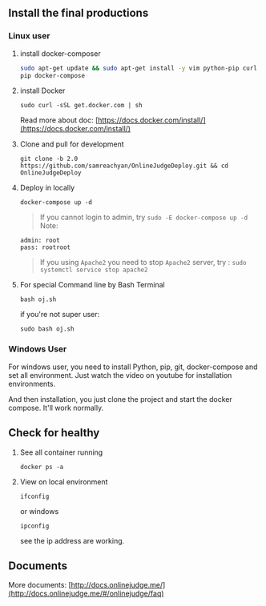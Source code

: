 ## Install the final productions

### Linux user

1. install docker-composer

    ```bash
    sudo apt-get update && sudo apt-get install -y vim python-pip curl git
    pip docker-compose
    ```

2. install  Docker 
 
    ```
    sudo curl -sSL get.docker.com | sh
   ``` 
    Read more about doc: [https://docs.docker.com/install/](https://docs.docker.com/install/)

3. Clone and pull for development

    ```
    git clone -b 2.0 https://github.com/samreachyan/OnlineJudgeDeploy.git && cd OnlineJudgeDeploy
    ```

4. Deploy in locally 

    ```
    docker-compose up -d
    ```
    > If you cannot login to admin, try `sudo -E docker-compose up -d`
    Note: 
    ```
    admin: root
    pass: rootroot
    ```
    > If you using `Apache2` you need to stop `Apache2` server, try : `sudo systemctl service stop apache2`

5. For special Command line by Bash Terminal
    ```
    bash oj.sh
    ```
    if you're not super user:
    ```
    sudo bash oj.sh
    ```
### Windows User

For windows user, you need to install Python, pip, git, docker-compose and set all environment. Just watch the video on youtube for installation environments.

And then installation, you just clone the project and start the docker compose. It'll work normally.

## Check for healthy

1. See all container running
    ```
    docker ps -a
    ```

2. View on local environment
    ```
    ifconfig
    ```
    or windows
    ```
    ipconfig
    ```

    see the ip address are working.
## Documents

More documents: [http://docs.onlinejudge.me/](http://docs.onlinejudge.me/#/onlinejudge/faq)
